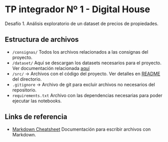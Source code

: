 # TP integrador Nº 1 - Digital House

Desafío 1. Análisis exploratorio de un dataset de precios de propiedades.

## Estructura de archivos
* `/consignas/` Todos los archivos relacionados a las consignas del proyecto.
* `/dataset/` Aquí se descargan los datasets necesarios para el proyecto. Ver documentación relacionada [aquí](dataset/README.md) 
* `/src/` -> Archivos con el código del proyecto. Ver detalles en [README](src/README.md) del directorio.
* `.gitignore` -> Archivo de git para excluir archivos no necesarios del repositorio.
* `requirements.txt` Archivo con las dependencias necesarias para poder ejecutar las notebooks.

## Links de referencia
* [Markdown Cheatsheet](https://github.com/adam-p/markdown-here/wiki/Markdown-Cheatsheet) Documentación para escribir archivos con Markdown.